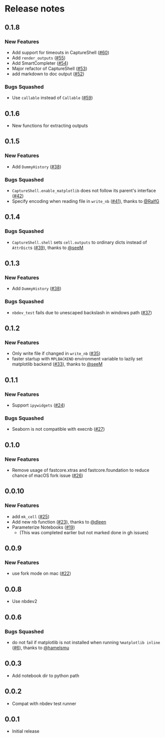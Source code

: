 # Release notes

<!-- do not remove -->

## 0.1.8

### New Features

- Add support for timeouts in CaptureShell ([#60](https://github.com/fastai/execnb/issues/60))
- Add `render_outputs` ([#55](https://github.com/fastai/execnb/issues/55))
- Add SmartCompleter ([#54](https://github.com/fastai/execnb/issues/54))
- Major refactor of CaptureShell ([#53](https://github.com/fastai/execnb/issues/53))
- add markdown to doc output ([#52](https://github.com/fastai/execnb/issues/52))

### Bugs Squashed

- Use `callable` instead of `Callable` ([#59](https://github.com/fastai/execnb/issues/59))


## 0.1.6

- New functions for extracting outputs


## 0.1.5

### New Features

- Add `DummyHistory` ([#38](https://github.com/fastai/execnb/issues/38))

### Bugs Squashed

- `CaptureShell.enable_matplotlib` does not follow its parent's interface ([#42](https://github.com/fastai/execnb/issues/42))
- Specify encoding when reading file in `write_nb` ([#41](https://github.com/fastai/execnb/pull/41)), thanks to [@RalfG](https://github.com/RalfG)


## 0.1.4


### Bugs Squashed

- `CaptureShell.shell` sets `cell.outputs` to ordinary dicts instead of `AttrDict`s ([#39](https://github.com/fastai/execnb/pull/39)), thanks to [@seeM](https://github.com/seeM)


## 0.1.3

### New Features

- Add `DummyHistory` ([#38](https://github.com/fastai/execnb/issues/38))

### Bugs Squashed

- `nbdev_test` fails due to unescaped backslash in windows path ([#37](https://github.com/fastai/execnb/issues/37))


## 0.1.2

### New Features

- Only write file if changed in `write_nb` ([#35](https://github.com/fastai/execnb/issues/35))
- faster startup with `MPLBACKEND` environment variable to lazily set matplotlib backend ([#33](https://github.com/fastai/execnb/pull/33)), thanks to [@seeM](https://github.com/seeM)


## 0.1.1

### New Features

- Support `ipywidgets` ([#24](https://github.com/fastai/execnb/issues/24))

### Bugs Squashed

- Seaborn is not compatible with execnb ([#27](https://github.com/fastai/execnb/issues/27))


## 0.1.0

### New Features

- Remove usage of fastcore.xtras and fastcore.foundation to reduce chance of macOS fork issue ([#26](https://github.com/fastai/execnb/issues/26))


## 0.0.10

### New Features

- add `mk_cell` ([#25](https://github.com/fastai/execnb/issues/25))
- Add new nb function ([#23](https://github.com/fastai/execnb/pull/23)), thanks to [@dleen](https://github.com/dleen)
- Parameterize Notebooks ([#19](https://github.com/fastai/execnb/issues/19))
  - (This was completed earlier but not marked done in gh issues)


## 0.0.9

### New Features

- use fork mode on mac ([#22](https://github.com/fastai/execnb/issues/22))


## 0.0.8

- Use nbdev2


## 0.0.6

### Bugs Squashed

- do not fail if matplotlib is not installed when running  `%matplotlib inline` ([#6](https://github.com/fastai/execnb/pull/6)), thanks to [@hamelsmu](https://github.com/hamelsmu)


## 0.0.3

- Add notebook dir to python path


## 0.0.2

- Compat with nbdev test runner


## 0.0.1

- Initial release

